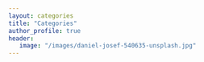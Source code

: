 ```yaml
---
layout: categories
title: "Categories"
author_profile: true
header:
   image: "/images/daniel-josef-540635-unsplash.jpg"
---
```

